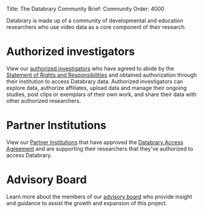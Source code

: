 Title: The Databrary Community
Brief: Community
Order: 4000

Databrary is made up of a community of developmental and education researchers who use video data as a core component of their research. 

# Authorized investigators

View our [authorized investigators](https://nyu.databrary.org/party) who have agreed to abide by the [Statement of Rights and Responsibilities](|filename|access/responsibilities.md) and obtained authorization through their institution to access Databrary data. Authorized investigators can explore data, authorize affiliates, upload data and manage their ongoing studies, post clips or exemplars of their own work, and share their data with other authorized researchers. 

# Partner Institutions

View our [Partner Institutions](https://nyu.databrary.org/party?institution=true&access=5) that have approved the [Databrary Access Agreement](|filename|access/policies/agreement.mdi) and are supporting their researchers that they've authorized to access Databrary.

# Advisory Board

Learn more about the members of our [advisory board](|filename|community/board.md) who provide insight and guidance to assist the growth and expansion of this project. 
